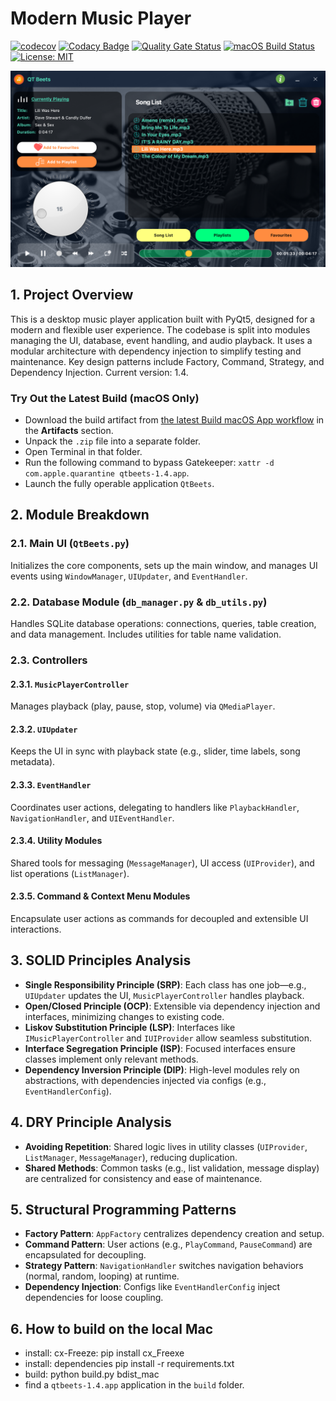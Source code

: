 # Modern Music Player

[![codecov](https://codecov.io/gh/harley029/PyQt_Advanced_Music_Player/branch/main/graph/badge.svg?token=6RNGBY6IXK)](https://codecov.io/gh/harley029/PyQt_Advanced_Music_Player)
[![Codacy Badge](https://app.codacy.com/project/badge/Grade/26102897f0694ae4b45d9106dc270160)](https://app.codacy.com/gh/harley029/PyQt_Advanced_Music_Player/dashboard?utm_source=gh&utm_medium=referral&utm_content=&utm_campaign=Badge_grade)
[![Quality Gate Status](https://sonarcloud.io/api/project_badges/measure?project=harley029_PyQt_Advanced_Music_Player&metric=alert_status)](https://sonarcloud.io/summary/new_code?id=harley029_PyQt_Advanced_Music_Player)
[![macOS Build Status](https://github.com/harley029/PyQt_Advanced_Music_Player/actions/workflows/ci.yml/badge.svg)](https://github.com/harley029/PyQt_Advanced_Music_Player/actions/workflows/ci.yml)
[![License: MIT](https://img.shields.io/badge/License-MIT-yellow.svg)](LICENSE)

![Player](utils/screenshots/qtbeets2.png)

## 1. Project Overview

This is a desktop music player application built with PyQt5, designed for a modern and flexible user experience. The codebase is split into modules managing the UI, database, event handling, and audio playback. It uses a modular architecture with dependency injection to simplify testing and maintenance. Key design patterns include Factory, Command, Strategy, and Dependency Injection. Current version: 1.4.

### Try Out the Latest Build (macOS Only)

- Download the build artifact from [the latest Build macOS App workflow](https://github.com/harley029/PyQt_Advanced_Music_Player/actions/workflows/ci.yml) in the **Artifacts** section.
- Unpack the `.zip` file into a separate folder.
- Open Terminal in that folder.
- Run the following command to bypass Gatekeeper: `xattr -d com.apple.quarantine qtbeets-1.4.app`.
- Launch the fully operable application `QtBeets`.

## 2. Module Breakdown

### 2.1. Main UI (`QtBeets.py`)

Initializes the core components, sets up the main window, and manages UI events using `WindowManager`, `UIUpdater`, and `EventHandler`.

### 2.2. Database Module (`db_manager.py` & `db_utils.py`)

Handles SQLite database operations: connections, queries, table creation, and data management. Includes utilities for table name validation.

### 2.3. Controllers

#### 2.3.1. `MusicPlayerController`

Manages playback (play, pause, stop, volume) via `QMediaPlayer`.

#### 2.3.2. `UIUpdater`

Keeps the UI in sync with playback state (e.g., slider, time labels, song metadata).

#### 2.3.3. `EventHandler`

Coordinates user actions, delegating to handlers like `PlaybackHandler`, `NavigationHandler`, and `UIEventHandler`.

#### 2.3.4. Utility Modules

Shared tools for messaging (`MessageManager`), UI access (`UIProvider`), and list operations (`ListManager`).

#### 2.3.5. Command & Context Menu Modules

Encapsulate user actions as commands for decoupled and extensible UI interactions.

## 3. SOLID Principles Analysis

- **Single Responsibility Principle (SRP)**: Each class has one job—e.g., `UIUpdater` updates the UI, `MusicPlayerController` handles playback.
- **Open/Closed Principle (OCP)**: Extensible via dependency injection and interfaces, minimizing changes to existing code.
- **Liskov Substitution Principle (LSP)**: Interfaces like `IMusicPlayerController` and `IUIProvider` allow seamless substitution.
- **Interface Segregation Principle (ISP)**: Focused interfaces ensure classes implement only relevant methods.
- **Dependency Inversion Principle (DIP)**: High-level modules rely on abstractions, with dependencies injected via configs (e.g., `EventHandlerConfig`).

## 4. DRY Principle Analysis

- **Avoiding Repetition**: Shared logic lives in utility classes (`UIProvider`, `ListManager`, `MessageManager`), reducing duplication.
- **Shared Methods**: Common tasks (e.g., list validation, message display) are centralized for consistency and ease of maintenance.

## 5. Structural Programming Patterns

- **Factory Pattern**: `AppFactory` centralizes dependency creation and setup.
- **Command Pattern**: User actions (e.g., `PlayCommand`, `PauseCommand`) are encapsulated for decoupling.
- **Strategy Pattern**: `NavigationHandler` switches navigation behaviors (normal, random, looping) at runtime.
- **Dependency Injection**: Configs like `EventHandlerConfig` inject dependencies for loose coupling.

## 6. How to build on the local Mac

- install: сx-Freeze: pip install сx_Freexe
- install: dependencies pip install -r requirements.txt
- build: python build.py bdist_mac
- find a `qtbeets-1.4.app` application in the `build` folder.
